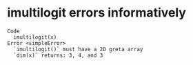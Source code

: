 # imultilogit errors informatively

    Code
      imultilogit(x)
    Error <simpleError>
      `imultilogit()` must have a 2D greta array
      `dim(x)` returns: 3, 4, and 3

